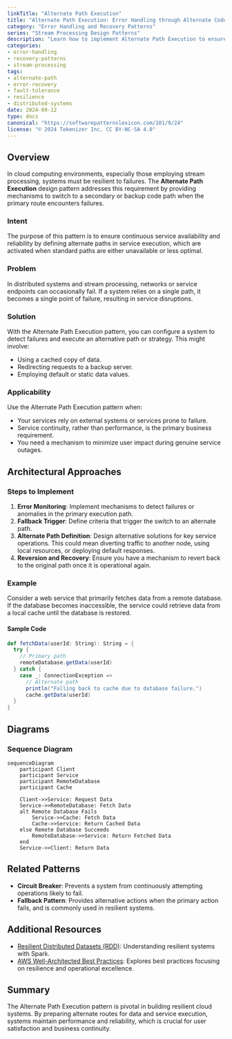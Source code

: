 ```yaml
---
linkTitle: "Alternate Path Execution"
title: "Alternate Path Execution: Error Handling through Alternate Code Paths"
category: "Error Handling and Recovery Patterns"
series: "Stream Processing Design Patterns"
description: "Learn how to implement Alternate Path Execution to ensure system resilience by switching to backup or alternate resources when the primary route fails."
categories:
- error-handling
- recovery-patterns
- stream-processing
tags:
- alternate-path
- error-recovery
- fault-tolerance
- resilience
- distributed-systems
date: 2024-09-12
type: docs
canonical: "https://softwarepatternslexicon.com/101/9/24"
license: "© 2024 Tokenizer Inc. CC BY-NC-SA 4.0"
---
```


## Overview

In cloud computing environments, especially those employing stream processing, systems must be resilient to failures. The **Alternate Path Execution** design pattern addresses this requirement by providing mechanisms to switch to a secondary or backup code path when the primary route encounters failures.

### Intent

The purpose of this pattern is to ensure continuous service availability and reliability by defining alternate paths in service execution, which are activated when standard paths are either unavailable or less optimal.

### Problem

In distributed systems and stream processing, networks or service endpoints can occasionally fail. If a system relies on a single path, it becomes a single point of failure, resulting in service disruptions.

### Solution

With the Alternate Path Execution pattern, you can configure a system to detect failures and execute an alternative path or strategy. This might involve:

- Using a cached copy of data.
- Redirecting requests to a backup server.
- Employing default or static data values.

### Applicability

Use the Alternate Path Execution pattern when:

- Your services rely on external systems or services prone to failure.
- Service continuity, rather than performance, is the primary business requirement.
- You need a mechanism to minimize user impact during genuine service outages.

## Architectural Approaches

### Steps to Implement

1. **Error Monitoring**: Implement mechanisms to detect failures or anomalies in the primary execution path.
2. **Fallback Trigger**: Define criteria that trigger the switch to an alternate path.
3. **Alternate Path Definition**: Design alternative solutions for key service operations. This could mean diverting traffic to another node, using local resources, or deploying default responses.
4. **Reversion and Recovery**: Ensure you have a mechanism to revert back to the original path once it is operational again.

### Example

Consider a web service that primarily fetches data from a remote database. If the database becomes inaccessible, the service could retrieve data from a local cache until the database is restored.

#### Sample Code

```scala
def fetchData(userId: String): String = {
  try {
    // Primary path
    remoteDatabase.getData(userId)
  } catch {
    case _: ConnectionException => 
      // Alternate path
      println("Falling back to cache due to database failure.")
      cache.getData(userId)
  }
}
```

## Diagrams

### Sequence Diagram

```mermaid
sequenceDiagram
    participant Client
    participant Service
    participant RemoteDatabase
    participant Cache

    Client->>Service: Request Data
    Service->>RemoteDatabase: Fetch Data
    alt Remote Database Fails
        Service->>Cache: Fetch Data
        Cache->>Service: Return Cached Data
    else Remote Database Succeeds
        RemoteDatabase->>Service: Return Fetched Data
    end
    Service->>Client: Return Data
```

## Related Patterns

- **Circuit Breaker**: Prevents a system from continuously attempting operations likely to fail.
- **Fallback Pattern**: Provides alternative actions when the primary action fails, and is commonly used in resilient systems.

## Additional Resources

- [Resilient Distributed Datasets (RDD)](https://spark.apache.org/docs/latest/rdd-programming-guide.html): Understanding resilient systems with Spark.
- [AWS Well-Architected Best Practices](https://aws.amazon.com/architecture/well-architected/): Explores best practices focusing on resilience and operational excellence.

## Summary

The Alternate Path Execution pattern is pivotal in building resilient cloud systems. By preparing alternate routes for data and service execution, systems maintain performance and reliability, which is crucial for user satisfaction and business continuity.
